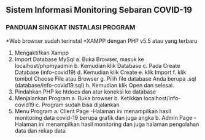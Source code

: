 ## Sistem Informasi Monitoring Sebaran COVID-19

### PANDUAN SINGKAT INSTALASI PROGRAM

*Web browser sudah terinstal
*XAMPP dengan PHP v5.5 atau yang terbaru

1. Mengaktifkan Xampp
2. Import Database MySql
   a. Buka Browser, masuk ke localhost/phpmyadmin
   b. Kemudian klik Database
   c. Pada Create Database (info-covid19)
   d. Kemudian klik Create
   e. klik Import
   f. klik tombol Choose File atau Browser
   g. Pilih file database Anda berupa .sql (database/info-covid19.sql)
   h. Kemudian klik Open dan selesai.
3. Pindahkan PHP ke htdocs dan atur koneksi ke database
4. Menjalankan Program 
   a. Buka browser
   b. Ketikkan localhost/info-covid19
   c. Program sudah bisa dijalankan
5. Menu Program
   a. Client Page
	-Halaman ini menampilkan hasil monitoring data covid-19 berupa grafik dan juga angka
   b. Admin Page
	-Halaman ini menampilkan hasil monitoring dan juga halaman pengolahan data dan rekap data
